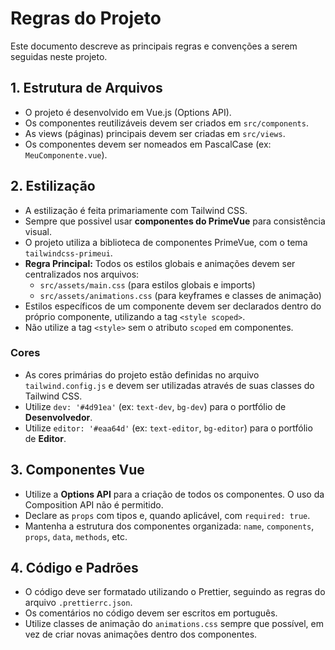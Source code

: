 # Regras do Projeto

Este documento descreve as principais regras e convenções a serem seguidas neste projeto.

## 1. Estrutura de Arquivos

- O projeto é desenvolvido em Vue.js (Options API).
- Os componentes reutilizáveis devem ser criados em `src/components`.
- As views (páginas) principais devem ser criadas em `src/views`.
- Os componentes devem ser nomeados em PascalCase (ex: `MeuComponente.vue`).

## 2. Estilização

- A estilização é feita primariamente com Tailwind CSS.
- Sempre que possivel usar **componentes do PrimeVue** para consistência visual.
- O projeto utiliza a biblioteca de componentes PrimeVue, com o tema `tailwindcss-primeui`.
- **Regra Principal:** Todos os estilos globais e animações devem ser centralizados nos arquivos:
    - `src/assets/main.css` (para estilos globais e imports)
    - `src/assets/animations.css` (para keyframes e classes de animação)
- Estilos específicos de um componente devem ser declarados dentro do próprio componente, utilizando a tag `<style scoped>`.
- Não utilize a tag `<style>` sem o atributo `scoped` em componentes.

### Cores

- As cores primárias do projeto estão definidas no arquivo `tailwind.config.js` e devem ser utilizadas através de suas classes do Tailwind CSS.
- Utilize `dev: '#4d91ea'` (ex: `text-dev`, `bg-dev`) para o portfólio de **Desenvolvedor**.
- Utilize `editor: '#eaa64d'` (ex: `text-editor`, `bg-editor`) para o portfólio de **Editor**.

## 3. Componentes Vue

- Utilize a **Options API** para a criação de todos os componentes. O uso da Composition API não é permitido.
- Declare as `props` com tipos e, quando aplicável, com `required: true`.
- Mantenha a estrutura dos componentes organizada: `name`, `components`, `props`, `data`, `methods`, etc.

## 4. Código e Padrões

- O código deve ser formatado utilizando o Prettier, seguindo as regras do arquivo `.prettierrc.json`.
- Os comentários no código devem ser escritos em português.
- Utilize classes de animação do `animations.css` sempre que possível, em vez de criar novas animações dentro dos componentes.
